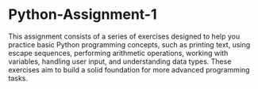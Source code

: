 # Python-Assignment-1
This assignment consists of a series of exercises designed to help you practice basic Python programming concepts, such as printing text, using escape sequences, performing arithmetic operations, working with variables, handling user input, and understanding data types. These exercises aim to build a solid foundation for more advanced programming tasks.

